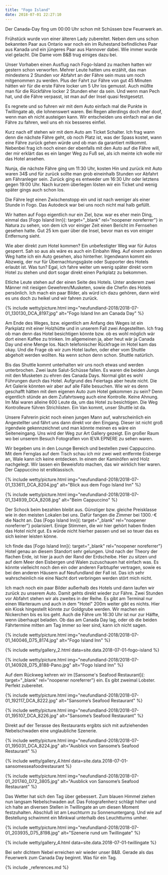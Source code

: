 ```yaml
---
title: "Fogo Island"
date: 2018-07-01 22:27:10
---
```


Der Canada-Day fing um 00:00 Uhr schon mit Schüssen bzw Feuerwerk an.

Frühstück wurde von einer älteren Lady zubereitet. Neben dem uns schon bekannten Paar aus Ontario war noch ein im Ruhestand befindliches Paar aus Kanada und ein jüngeres Paar aus Hannover dabei. Wie immer wurde viel gelacht. Die Dame vom B&B trug einiges dazu bei.

Unser Vorhaben einen Ausflug nach Fogo-Island zu machen hatten wir gestern schon verworfen. Mehrer Leute hatten uns erzählt, das man mindestens 2 Stunden vor Abfahrt an der Fähre sein muss um noch mitgenommen zu werden. Plus der Fahrt zur Fähre von gut 45 Minuten hätten wir für die erste Fähre locker um 5 Uhr los gemusst. Auch müßte man für die Rückfähre locker 2 Stunden eher da sein. Und wenn man Pech hat, und die Fähre verpasst, ist man auf der Insel quasi festgesetzt.

Es regnete und so fuhren wir mit dem Auto einfach mal die Punkte in Twillingate ab, die lohnenswert waren. Bei Regen allerdings doch eher doof, wenn man eh nicht austeigen kann. Wir entscheiden uns einfach mal an die Fähre zu fahren, weil uns eh nix besseres einfiel.

Kurz nach elf stehen wir mit dem Auto am Ticket Schalter. Ich frag wann denn die nächste Fähre geht, ob noch Platz ist, was der Spass kostet, wann eine Fähre zurück gehen würde und ob man da garantiert mitkommt. Nebenbei frag ich noch einen der ebenfalls mit den Auto auf die Fähre will, der mir erklärt das es ein langer Weg zu Fuß sei, als ich meinte ich wolle mir das Hotel ansehen.

Nunja, die nächste Fähre ging um 11:30 Uhr, kosten Hin und zurück mit Auto waren 34$ und für zurück sollte man grob eineinhalb Stunden vor Abfahrt am Fähranleger sein. Zurück ging es entweder um 16:30 Uhr oder letztens gegen 19:00 Uhr. Nach kurzem überlegen lösten wir ein Ticket und wenig später gings auch schon los. 

Die Fähre legt einen Zwischenstopp ein und ist nach weniger als einer Stunde in Fogo. Das Autodeck war bei uns noch nicht mal halb gefüllt. 

Wir hatten auf Fogo eigentlich nur ein Ziel, bzw. war es eher mein Ding, einmal das [Fogo Island Inn]{: target="_blank" rel="noopener noreferrer"} in Natura zu sehen, von dem ich vor einiger Zeit einen Bericht im Fernsehen gesehen hatte. Gut 25 km quer über die Insel, bevor man es von einiger Entfernung sieht.

Wie aber direkt zum Hotel kommen? Ein unbefestigter Weg war für Autos gesperrt. Sah so aus als wäre es auch ein Einbahn Weg. Auf einem anderen Weg hatte ich ein Auto gesehen, also hinterher. Irgendwann kommt ein Abzweig, der nur für Übernachtungsgäste oder Supporter des Hotels erlaubt ist. Was tun? Egal, ich fahre weiter um wenig später direkt vorm Hotel zu stehen und dort sogar direkt einen Parkplatz zu bekommen.

Etliche Leute stehen auf der einen Seite des Hotels. Unter anderem zwei Männer mit riesigen Gewehren/Musketen, sowie die Chefin des Hotels persönlich. Ich mach ein paar Bilder, als würd ich dazu gehören, dann wird es uns doch zu heikel und wir fahren zurück.

{% include wetty/picture.html img="neufundland-2018/2018-07-01_130130_DCA_8197.jpg" alt="Fogo Island Inn am Canada Day" %}

Am Ende des Weges, bzw. eigentlich am Anfang des Weges ist ein Parkplatz mit einer Holzhütte und in unserem Fall zwei Angestellten. Ich frag ob man denn das Hotel besichtigen könnte bzw. ob es wohl möglich wär dort einen Kaffee zu trinken. Im allgemeinen ja, aber heut wär ja Canada Day und eine Menge los. Nach telefonischer Rückfrage im Hotel kam das okay. Und die Frage ob wir zum Hotel laufen, oder eher vom Shuttle abgeholt werden wollten. Na wenn schon denn schon. Shuttle natürlich.

Bis das Shuttle kommt unterhalten wir uns noch etwas und werden unterbrochen. Zwei laute Salut-Schüsse fallen. Es waren die beiden Jungs mit den Musketen zu ehren des Canada Days. Normal gibt es wohl Führungen durch das Hotel. Aufgrund des Feiertags aber heute nicht. Die Art Galerie könnten wir aber auf alle Fälle besuchen. Wie wir es denn geschafft hätten mit dem eigenen Auto zum Hotel gekommen zu sein? Denn eigentlich stünde an dem Zufahrtsweg auch eine Kontrolle. Keine Ahnung. Im Mai waren alleine 600 Leute da, um das Hotel zu besichtigen. Die Weg Kontrolleure führen Strichlisten. Ein Van kommt, unser Shuttle ist da.

Unsere Fahrerin pickt noch einen jungen Mann auf, wahrscheinlich ein Angestellter und fährt uns dann direkt vor den Eingang. Dieser ist nicht groß irgendwie gekennzeichnet und man könnte meinen es wäre ein Seiteneingang. Uns wird der Weg zur Art Gallery gezeigt. Ein großer Raum wo bei unserem Besuch Fotografien von IEVA EPNERE zu sehen waren. 

Wir begeben uns in den Lounge Bereich und bestellen zwei Cappuccino. Mit dem Fernglas auf dem Tisch schau ich mir zwei weit entfernte Eisberge an, Wale kann ich keine entdecken. In einem der Kaminöfen wird Holz nachgelegt. Wir lassen ein Beweisfoto machen, das wir wirklich hier waren. Der Cappuccino ist erstklassisch.


{% include wetty/picture.html img="neufundland-2018/2018-07-01_133611_DCA_8204.jpg" alt="Blick aus dem Fogo Island Inn" %}


{% include wetty/picture.html img="neufundland-2018/2018-07-01_134939_DCA_8208.jpg" alt="Beim Cappuccino" %}


Der Schock beim bezahlen bleibt aus. Günstiger bzw. gleiche Preisklasse wie in den meisten Lokalen bei uns. Dafür fangen die Zimmer bei 1300.-€ die Nacht an. Das [Fogo Island Inn]{: target="_blank" rel="noopener noreferrer"} polarisiert. Einige Stimmen, die wir hier gehört haben finden das Hotel nicht gut. Es würde nicht hierher passen und sei so teuer das es sich keiner leisten könne. 

Ich finde das [Fogo Island Inn]{: target="_blank" rel="noopener noreferrer"} Hotel genau an diesem Standort sehr gelungen. Und nach der Theory der flachen Erde, ist hier ja auch der Rand der Erdscheibe. Hier zu sitzen und auf dem Meer den Eisbergen und Walen zuzuschauen hat einfach was. Es könnte vielleicht noch den ein oder anderen Farbtupfer vertragen, sowie es bei den anderen Häusern auf Neufundland der Fall ist. Das ich sehr wahrscheinlich nie eine Nacht dort verbringen werden stört mich nicht.

Ich mach noch ein paar Bilder außerhalb des Hotels und dann laufen wir zurück zu unserem Auto. Damit gehts direkt wieder zur Fähre. Zwei Stunden vor Abfahrt stehen wir als zweites in der Reihe. Es gibt am Terminal nur einen Warteraum und auch in dem "Hotel" 200m weiter gibt es nichts. Hier ein Kiosk hingestellt könnte zur Goldgrube werden. Wir machen ein Nickerchen bis es los geht. Auch die Fähre um 16:30 Uhr ist nur zur Hälfte, wenn überhaupt beladen. Ob das am Canada Day lag, oder ob die beiden Fährtermine mitten am Tag immer so leer sind, kann ich nicht sagen.

{% include wetty/picture.html img="neufundland-2018/2018-07-01_140046_D75_8174.jpg" alt="Fogo Island Inn" %}


{% include wetty/gallery_2.html data=site.data.2018-07-01-fogo-island %}


{% include wetty/picture.html img="neufundland-2018/2018-07-01_140928_D75_8188-Pano.jpg" alt="Fogo Island Inn" %}


Auf dem Rückweg kehren wir im [Sansome's Seafood Restaurant]{: target="_blank" rel="noopener noreferrer"} ein. Es gibt zweimal Lobster. Perfekt zubereitet.


{% include wetty/picture.html img="neufundland-2018/2018-07-01_192117_DCA_8222.jpg" alt="Sansome’s Seafood Restaurant" %}


{% include wetty/picture.html img="neufundland-2018/2018-07-01_195107_DCA_8226.jpg" alt="Sansome’s Seafood Restaurant" %}


Direkt auf der Terasse des Restaurants ergibts sich mit aufziehenden Nebelschwaden eine unglaubliche Szenerie.


{% include wetty/picture.html img="neufundland-2018/2018-07-01_195031_DCA_8224.jpg" alt="Ausblick von Sansome’s Seafood Restaurant" %}


{% include wetty/gallery_4.html data=site.data.2018-07-01-sansomesseafoodrestaurant %}


{% include wetty/picture.html img="neufundland-2018/2018-07-01_201740_D72_3805.jpg" alt="Ausblick von Sansome’s Seafood Restaurant" %}



Das Wetter hat sich den Tag über gebessert. Zum blauen Himmel ziehen nun langsam Nebelschwaden auf. Das Fotografenherz schlägt höher und ich halte an diversen Stellen in Twillingate an um diesen Moment festzuhalten. Abschluß ist am Leuchturm zu Sonnenuntergang. Und wie auf Bestellung schwimmt ein Minkwal unterhalb des Leuchtturms umher.

{% include wetty/picture.html img="neufundland-2018/2018-07-01_203935_D75_8198.jpg" alt="Szenerie rund um Twillingate" %}

{% include wetty/gallery_4.html data=site.data.2018-07-01-twillingate %}

Bei sehr dichtem Nebel erreichen wir wieder unser B&B. Gerade als das Feuerwerk zum Canada Day beginnt. Was für ein Tag.    

 
 
{% include _references.md %}
